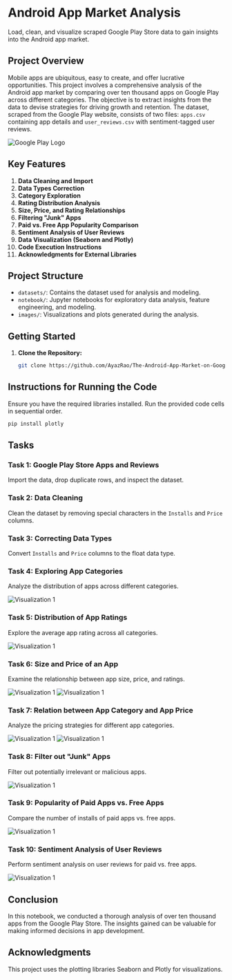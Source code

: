 # Android App Market Analysis
Load, clean, and visualize scraped Google Play Store data to gain insights into the Android app market.

## Project Overview

Mobile apps are ubiquitous, easy to create, and offer lucrative opportunities. This project involves a comprehensive analysis of the Android app market by comparing over ten thousand apps on Google Play across different categories. The objective is to extract insights from the data to devise strategies for driving growth and retention. The dataset, scraped from the Google Play website, consists of two files: `apps.csv` containing app details and `user_reviews.csv` with sentiment-tagged user reviews.

![Google Play Logo](https://assets.datacamp.com/production/project_619/img/google_play_store.png)

## Key Features

1. **Data Cleaning and Import**
2. **Data Types Correction**
3. **Category Exploration**
4. **Rating Distribution Analysis**
5. **Size, Price, and Rating Relationships**
6. **Filtering "Junk" Apps**
7. **Paid vs. Free App Popularity Comparison**
8. **Sentiment Analysis of User Reviews**
9. **Data Visualization (Seaborn and Plotly)**
10. **Code Execution Instructions**
11. **Acknowledgments for External Libraries**

## Project Structure

- `datasets/`: Contains the dataset used for analysis and modeling.
- `notebook/`: Jupyter notebooks for exploratory data analysis, feature engineering, and modeling.
- `images/`: Visualizations and plots generated during the analysis.

## Getting Started

1. **Clone the Repository:**
   ```bash
   git clone https://github.com/AyazRao/The-Android-App-Market-on-Google-Play.git

## Instructions for Running the Code

Ensure you have the required libraries installed. Run the provided code cells in sequential order.

```bash
pip install plotly
```
   
## Tasks

### Task 1: Google Play Store Apps and Reviews

Import the data, drop duplicate rows, and inspect the dataset.

### Task 2: Data Cleaning

Clean the dataset by removing special characters in the `Installs` and `Price` columns.

### Task 3: Correcting Data Types

Convert `Installs` and `Price` columns to the float data type.

### Task 4: Exploring App Categories

Analyze the distribution of apps across different categories.

![Visualization 1](..\images\newplot.png)

### Task 5: Distribution of App Ratings

Explore the average app rating across all categories.

![Visualization 1](..\images\newplot_1.png)

### Task 6: Size and Price of an App

Examine the relationship between app size, price, and ratings.

![Visualization 1](..\images\Price.png)
![Visualization 1](..\images\size.png)

### Task 7: Relation between App Category and App Price

Analyze the pricing strategies for different app categories.

![Visualization 1](..\images\app_above_200.png)
![Visualization 1](..\images\app_above_200_visual.png)

### Task 8: Filter out "Junk" Apps

Filter out potentially irrelevant or malicious apps.

![Visualization 1](..\images\junkapps.png)

### Task 9: Popularity of Paid Apps vs. Free Apps

Compare the number of installs of paid apps vs. free apps.

![Visualization 1](..\images\paidappsvsfreeapps.png)

### Task 10: Sentiment Analysis of User Reviews

Perform sentiment analysis on user reviews for paid vs. free apps.

![Visualization 1](..\images\sentiment_polarity_distribution.png)

## Conclusion

In this notebook, we conducted a thorough analysis of over ten thousand apps from the Google Play Store. The insights gained can be valuable for making informed decisions in app development.

## Acknowledgments

This project uses the plotting libraries Seaborn and Plotly for visualizations.
